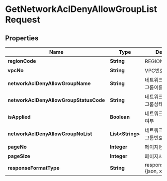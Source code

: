 
# GetNetworkAclDenyAllowGroupListRequest

## Properties
Name | Type | Description | Notes
------------ | ------------- | ------------- | -------------
**regionCode** | **String** | REGION코드 |  [optional]
**vpcNo** | **String** | VPC번호 |  [optional]
**networkAclDenyAllowGroupName** | **String** | 네트워크ACL허용차단그룹이름 |  [optional]
**networkAclDenyAllowGroupStatusCode** | **String** | 네트워크ACL허용차단그룹상태코드 |  [optional]
**isApplied** | **Boolean** | 네트워크ACLRule적용여부 |  [optional]
**networkAclDenyAllowGroupNoList** | **List&lt;String&gt;** | 네트워크ACL허용차단그룹번호리스트 |  [optional]
**pageNo** | **Integer** | 페이지번호 |  [optional]
**pageSize** | **Integer** | 페이지사이즈 |  [optional]
**responseFormatType** | **String** | responseFormatType {json, xml} |  [optional]




